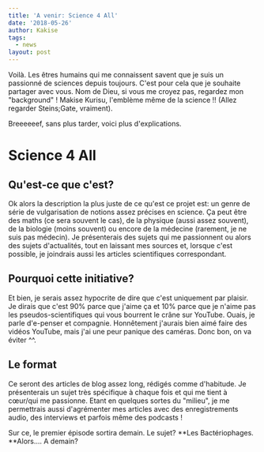 ```yaml
---
title: 'A venir: Science 4 All'
date: '2018-05-26'
author: Kakise
tags:
  - news
layout: post
---
```

Voilà. Les êtres humains qui me connaissent savent que je suis un passionné de sciences depuis toujours. C'est pour cela que je souhaite partager avec vous. Nom de Dieu, si vous me croyez pas, regardez mon "background" ! Makise Kurisu, l'emblème même de la science !! (Allez regarder Steins;Gate, vraiment).

Breeeeeef, sans plus tarder, voici plus d'explications.

# Science 4 All

## Qu'est-ce que c'est?

Ok alors la description la plus juste de ce qu'est ce projet est: un genre de série de vulgarisation de notions assez précises en science. Ça peut être des maths (ce sera souvent le cas), de la physique (aussi assez souvent), de la biologie (moins souvent) ou encore de la médecine (rarement, je ne suis pas médecin). Je présenterais des sujets qui me passionnent ou alors des sujets d'actualités, tout en laissant mes sources et, lorsque c'est possible, je joindrais aussi les articles scientifiques correspondant.

## Pourquoi cette initiative?

Et bien, je serais assez hypocrite de dire que c'est uniquement par plaisir. Je dirais que c'est 90% parce que j'aime ça et 10% parce que je n'aime pas les pseudos-scientifiques qui vous bourrent le crâne sur YouTube. Ouais, je parle d'e-penser et compagnie. Honnêtement j'aurais bien aimé faire des vidéos YouTube, mais j'ai une peur panique des caméras. Donc bon, on va éviter ^^.

## Le format

Ce seront des articles de blog assez long, rédigés comme d'habitude. Je présenterais un sujet très spécifique à chaque fois et qui me tient à cœur/qui me passionne. Etant en quelques sortes du "milieu", je me permettrais aussi d'agrémenter mes articles avec des enregistrements audio, des interviews et parfois même des podcasts !



Sur ce, le premier épisode sortira demain. Le sujet? **Les Bactériophages. **Alors.... A demain?

